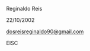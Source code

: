 Reginaldo Reis

22/10/2002

dosreisreginaldo90@gmail.com

EISC


<!---
Reginaldoreis90/Reginaldoreis90 is a ✨ special ✨ repository because its `README.md` (this file) appears on your GitHub profile.
You can click the Preview link to take a look at your changes.
--->
